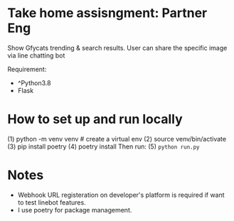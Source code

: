 # Take home assisngment: Partner Eng

Show Gfycats trending & search results. 
User can share the specific image via line chatting bot

Requirement:
- ^Python3.8
- Flask

# How to set up and run locally
(1) python -m venv venv # create a virtual env
(2) source venv/bin/activate
(3) pip install poetry
(4) poetry install
Then run:
(5) `python run.py`

# Notes
- Webhook URL registeration on developer's platform is required if want to test linebot features.
- I use poetry for package management.
